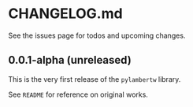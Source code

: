 # CHANGELOG.md

See the issues page for todos and upcoming changes.

## 0.0.1-alpha (unreleased)

This is the very first release of the `pylambertw` library.

See `README` for reference on original works.
